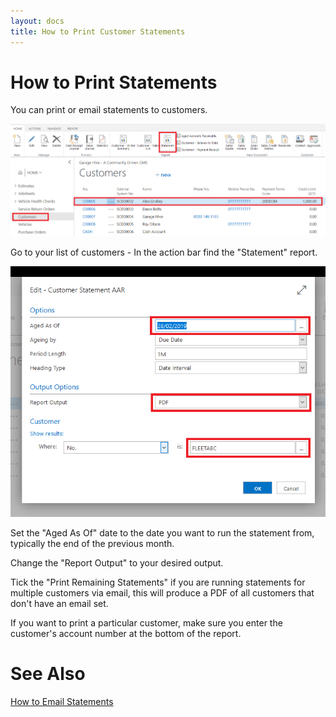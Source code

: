 ```yaml
---
layout: docs
title: How to Print Customer Statements
---
```

# How to Print Statements

You can print or email statements to customers.

![](media/garagehive-statements-how-to-print.png)

Go to your list of customers - In the action bar find the "Statement" report. 

![](media/garagehive-statements-how-to-print-report.png)

Set the "Aged As Of" date to the date you want to run the statement from, typically the end of the previous month. 

Change the "Report Output" to your desired output.

Tick the "Print Remaining Statements" if you are running statements for multiple customers via email, this will produce a PDF of all customers that don't have an email set. 

If you want to print a particular customer, make sure you enter the customer's account number at the bottom of the report. 

# See Also
[How to Email Statements](https://docs.garagehive.co.uk/docs/garagehive-statements-how-to-email.html "How to email Statements")
